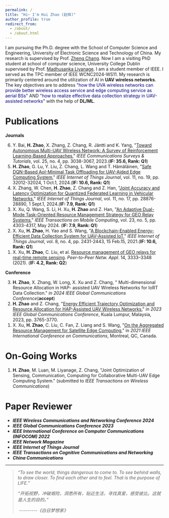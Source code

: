 ```yaml
---
permalink: /
title: "Hi~ I'm Hui Zhao (赵辉)"
author_profile: true
redirect_from: 
  - /about/
  - /about.html
---
```




I am pursuing the Ph.D. degree with the School of Computer Science and Engineering, University of Electronic Science and Technology of China. My research is supervised by Prof. [Zheng Chang](https://scholar.google.com.hk/citations?user=MmARrhAAAAAJ&hl=zh-CN&oi=ao). Now I am a visiting PhD student at school of  computer science, University College Dublin supervised by Prof. [Madhusanka Liyanage](https://scholar.google.com/citations?user=p1n0ioUAAAAJ&hl=en&oi=ao). I am a student member of IEEE. I served as the TPC member of IEEE WCNC2024-WS11. My research is primarily centered around the utilization of AI in **UAV wireless networks**. The key objectives are to address <font color=Navy>"how the UVA wireless networks can provide better wireless access service and edge computing service as aerial BSs"</font> AND "<font color=Navy>how to realize effective data collection strategy in UAV-assisted networks" </font>with the help of **DL/ML**.

Publications
======
**Journals**

<ol reversed>  
    <li>Y. Bai, <b>H. Zhao</b>, X. Zhang, Z. Chang, R. Jäntti and K. Yang, "<a href="https://ieeexplore.ieee.org/document/10283826">Toward Autonomous Multi-UAV Wireless Network: A Survey of Reinforcement Learning-Based Approaches</a>," <i>IEEE Communications Surveys & Tutorials</i>, vol. 25, no. 4, pp. 3038-3067, 2023.(<b>IF: 35.6, Rank: Q1</b>)</li>  
    <li><b>H. Zhao</b>, G. Lu, Y. Liu, Z. Chang, L. Wang and T. Hämäläinen, "<a href="https://ieeexplore.ieee.org/document/10584082">Safe DQN-Based AoI-Minimal Task Offloading for UAV-Aided Edge Computing System</a>," <i>IEEE Internet of Things Journal</i>, vol. 11, no. 19, pp. 32012-32024, 1 Oct.1, 2024.(<b>IF: 10.6, Rank: Q1</b>)</li>  
    <li>X. Zhang, W. Chen, <b>H. Zhao</b>, Z. Chang and Z. Han, "<a href="https://ieeexplore.ieee.org/document/10542529">Joint Accuracy and Latency Optimization for Quantized Federated Learning in Vehicular Networks</a>," <i>IEEE Internet of Things Journal</i>, vol. 11, no. 17, pp. 28876-28890, 1 Sept.1, 2024.(<b>IF: 7.9, Rank: Q1</b>) </li>  
    <li>X. Xu, Q. Wang, S. Li, H. Xu, <b>H. Zhao</b> and Z. Han, "<a href="https://ieeexplore.ieee.org/document/10160200">An Adaptive Dual-Mode Task-Oriented Resource Management Strategy for GEO Relay Systems</a>," <i>IEEE Transactions on Mobile Computing</i>, vol. 23, no. 5, pp. 4303-4317, May 2024. (<b>IF: 7.9, Rank: Q1</b>)</li>  
    <li>X. Xu, <b>H. Zhao</b>, H. Yao and S. Wang, "<a href="https://ieeexplore.ieee.org/document/9220772">A Blockchain-Enabled Energy-Efficient Data Collection System for UAV-Assisted IoT</a>," <i>IEEE Internet of Things Journal</i>, vol. 8, no. 4, pp. 2431-2443, 15 Feb.15, 2021.(<b>IF: 10.6, Rank: Q1</b>) </li>
    <li>X. Xu, <b>H. Zhao</b>, C. Liu, et al. <a 								href="https://link.springer.com/article/10.1007/s12083-021-01139-w">Resource management of GEO relays for real-time remote sensing</a>. <i>Peer-to-Peer Netw. Appl</i>. 14, 3333–3348 (2021). (<b>IF: 4.2, Rank: Q2</b>)</li>
</ol>

**Conference**

<ol reversed>  
    <li> <b>H. Zhao</b>, X. Zhang, W. Long, X. Xu and Z. Chang, " Multi-dimensional Resource Allocation in HAP- assisted UAV Wireless Networks for IoRT Data Collection." <i>in 2024 IEEE Global Communications Conference</i>(<b>accept</b>)</li>    
    <li><b>H. Zhao</b> and Z. Chang, "<a href="https://ieeexplore.ieee.org/document/10436986">Energy Efficient Trajectory Optimization and Resource Allocation for HAP-Assisted UAV Wireless Networks</a>," <i>in 2023 IEEE Global Communications Conference</i>, Kuala Lumpur, Malaysia, 2023, pp. 3765-3770.</li>
    <li>X. Xu, <b>H. Zhao</b>, C. Liu, C. Fan, Z. Liang and S. Wang, "<a href="https://ieeexplore.ieee.org/document/9500539">On the Aggregated Resource Management for Satellite Edge Computing</a>," in <i>2021 IEEE International Conference on Communications</i>, Montreal, QC, Canada.</li>
</ol>

On-Going Works
======

<ol reversed>   
    <li> <b>H. Zhao</b>, M. Luan, M. Liyanage, Z. Chang, "Joint Optimization of Sensing, Communication, Computing for Collaborative Multi-UAV Edge Computing System." (submitted to <i>IEEE Transactions on Wireless Communications</i>) </li>
</ol>

Paper Reviewer 
======

- ***IEEE Wireless Communications and Networking Conference 2024***
- ***IEEE Global Communications Conference 2023***
- ***IEEE International Conference on Computer Communications (INFOCOM) 2022***
- ***IEEE Network Magazine***
- ***IEEE Internet of Things Journal***
- ***IEEE Transactions on Cognitive Communications and Networking***
- ***China Communications***

---

>*“To see the world, things dangerous to come to. To see behind walls, to draw closer. To find each other and to feel. That is the purpose of LIFE.”*
>
>*“开拓视野，冲破艰险，洞悉所有，贴近生活，寻找真爱，感受彼比。这就是人生的目的。”*
>
>​                                                                                                                                                        *---------《白日梦想家》*
